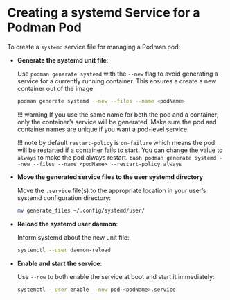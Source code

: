 # Creating a systemd Service for a Podman Pod

To create a `systemd` service file for managing a Podman pod:

* **Generate the systemd unit file**:

    Use `podman generate systemd` with the `--new` flag to avoid generating a service for a currently running container. This ensures a create a new container out of the image:
    ```bash
    podman generate systemd --new --files --name <podName>
    ```
    !!! warning
        If you use the same name for both the pod and a container, only the container’s service will be generated. Make sure the pod and container names are unique if you want a pod-level service.

    !!! note
        by default `restart-policy` is `on-failure` which means the pod will be restarted if a container fails to start. You can change the value to `always` to make the pod always restart.
        ```bash
        podman generate systemd --new --files --name <podName> --restart-policy always
        ```

* **Move the generated service files to the user systemd directory**

    Move the `.service` file(s) to the appropriate location in your user’s systemd configuration directory:

    ```bash
    mv generate_files ~/.config/systemd/user/
    ```

* **Reload the systemd user daemon**:

    Inform systemd about the new unit file:

    ```bash
    systemctl --user daemon-reload
    ```

* **Enable and start the service**:

    Use `--now` to both enable the service at boot and start it immediately:
    ```bash
    systemctl --user enable --now pod-<podName>.service
    ```
